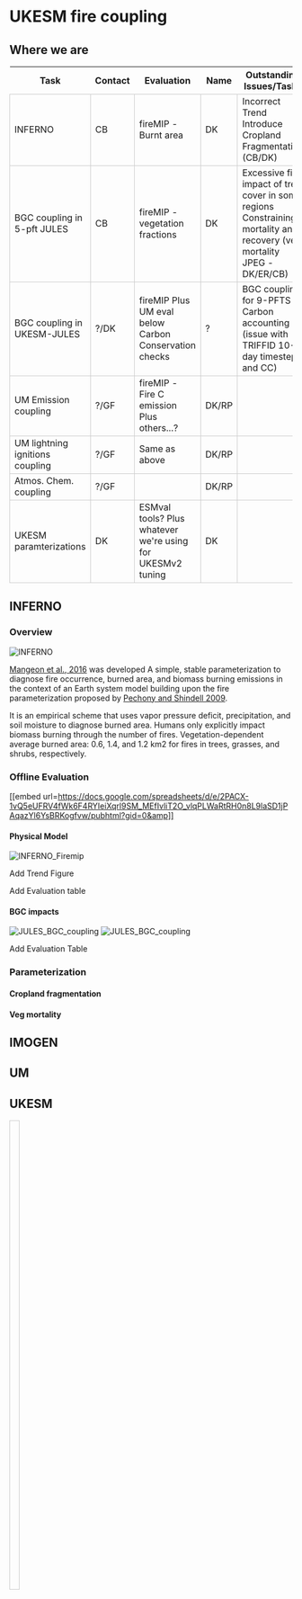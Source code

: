 # UKESM fire coupling

## Where we are

| Task                            | Contact | Evaluation                                                 | Name  | Outstanding Issues/Tasks                                                                                                | Expected Date |
|---------------------------------|---------|------------------------------------------------------------|-------|-------------------------------------------------------------------------------------------------------------------------|---------------|
| INFERNO                         | CB      | fireMIP - Burnt area                                       | DK    | Incorrect Trend Introduce Cropland Fragmentation (CB/DK)                                                                |               |
| BGC coupling in 5-pft JULES     | CB      | fireMIP - vegetation fractions                             | DK    | Excessive fire impact of tree cover in some regions Constraining mortality and recovery (veg mortality JPEG - DK/ER/CB) |               |
| BGC coupling in UKESM-JULES     | ?/DK    | fireMIP Plus UM eval below Carbon Conservation checks      | ?     | BGC coupling for 9-PFTS Carbon accounting (issue with TRIFFID 10-day timestep and CC)                                   |               |
| UM Emission coupling            | ?/GF    | fireMIP - Fire C emission Plus others...?                  | DK/RP |                                                                                                                         |               |
| UM lightning ignitions coupling | ?/GF    | Same as above                                              | DK/RP |                                                                                                                         |               |
| Atmos. Chem. coupling           | ?/GF    |                                                            | DK/RP |                                                                                                                         |               |
| UKESM paramterizations          | DK      | ESMval tools? Plus whatever we're using for UKESMv2 tuning | DK    |                                                                                                                         |               |


## INFERNO

### Overview

![INFERNO](docs/InfernoSchematic.png "How INFERNO works")

[Mangeon et al., 2016](http://www.geosci-model-dev.net/9/2685/2016/gmd-9-2685-2016.pdf) was developed
A simple, stable parameterization
to diagnose fire occurrence, burned area, and biomass
burning emissions in the context of an Earth system model building upon the fire parameterization proposed by [Pechony
and Shindell 2009](http://onlinelibrary.wiley.com/doi/10.1029/2009JD011927/full).

It is an empirical scheme that uses vapor pressure deficit, precipitation, and soil moisture to diagnose burned area.
Humans only explicitly impact biomass burning through the number of fires. 
Vegetation-dependent average burned area:
0.6, 1.4, and 1.2 km2
for fires in trees, grasses, and shrubs,
respectively. 

### Offline Evaluation


[[embed url=https://docs.google.com/spreadsheets/d/e/2PACX-1vQ5eUFRV4fWk6F4RYIeiXqrl9SM_MEfIvliT2O_vlqPLWaRtRH0n8L9laSD1jPAqazYl6YsBRKogfvw/pubhtml?gid=0&amp]]


#### Physical Model

![INFERNO_Firemip](docs/FireMaps.png "INFERNO performance")

Add Trend Figure

Add Evaluation table

#### BGC impacts

![JULES_BGC_coupling](docs/lifeForm2__res-NaNmodel-S3.png "Veg Fracs without fire")
![JULES_BGC_coupling](docs/lifeForm2__res-NaNmodel-SF3.png "Veg Fracs with fire")

Add Evaluation Table

### Parameterization

#### Cropland fragmentation


#### Veg mortality

## IMOGEN


## UM


## UKESM

<table>
    <tr>
        <td><style type="text/css"><!--td {border: 1px solid #ccc;}br {mso-data-placement:same-cell;}--></style><table xmlns="http://www.w3.org/1999/xhtml" cellspacing="0" cellpadding="0" dir="ltr" border="1" style="table-layout: fixed; font-size: 10pt; font-family: arial, sans, sans-serif; width: 0px; border-width: initial; border-style: none; border-color: initial;"><colgroup><col width="100"><col width="100"><col width="100"><col width="100"><col width="100"><col width="100"><col width="100"><col width="100"><col width="100"><col width="100"></colgroup><tbody><tr style="height:21px;">        <td style="border-right-color: rgb(0, 0, 0); border-bottom: 3px double rgb(0, 0, 0); overflow: hidden; padding: 2px 3px; vertical-align: middle; font-weight: bold; word-wrap: break-word;" rowspan="2" data-sheets-value="{&quot;1&quot;:2,&quot;2&quot;:&quot;comparison&quot;}"><div style="max-height:65px">comparison</td>
        <td style="border-bottom: 3px double rgb(0, 0, 0); overflow: hidden; padding: 2px 3px; vertical-align: middle; font-weight: bold; word-wrap: break-word;" rowspan="2" data-sheets-value="{&quot;1&quot;:2,&quot;2&quot;:&quot;observations&quot;}"><div style="max-height:65px">observations</td>
        <td style="border-right-color: rgb(0, 0, 0); border-bottom: 3px double rgb(0, 0, 0); overflow: hidden; padding: 2px 3px; vertical-align: middle; font-weight: bold; word-wrap: break-word;" rowspan="2" data-sheets-value="{&quot;1&quot;:2,&quot;2&quot;:&quot;time period&quot;}"><div style="max-height:65px">time period</td>
        <td style="border-bottom: 3px double rgb(0, 0, 0); overflow: hidden; padding: 2px 3px; vertical-align: middle; font-weight: bold; word-wrap: break-word;" rowspan="2" data-sheets-value="{&quot;1&quot;:2,&quot;2&quot;:&quot;metirc&quot;}"><div style="max-height:65px">metirc</td>
        <td style="border-right: 3px double rgb(0, 0, 0); border-bottom: 3px double rgb(0, 0, 0); overflow: hidden; padding: 2px 3px; vertical-align: middle; font-weight: bold; word-wrap: break-word;" rowspan="2" data-sheets-value="{&quot;1&quot;:2,&quot;2&quot;:&quot;step&quot;}"><div style="max-height:65px">step</td>
        <td style="border-right-color: rgb(0, 0, 0); border-bottom-color: rgb(0, 0, 0); overflow: hidden; padding: 2px 3px; vertical-align: middle; font-weight: bold; word-wrap: break-word;" colspan="3" data-sheets-value="{&quot;1&quot;:2,&quot;2&quot;:&quot;null models&quot;}">null models</td>
        <td style="border-right-color: rgb(0, 0, 0); border-bottom-color: rgb(0, 0, 0); overflow: hidden; padding: 2px 3px; vertical-align: middle; font-weight: bold; word-wrap: break-word;" colspan="2" data-sheets-value="{&quot;1&quot;:2,&quot;2&quot;:&quot;jules-inferno&quot;}">jules-inferno</td>
    </tr><tr style="height:44px;">        <td style="border-bottom: 3px double rgb(0, 0, 0); overflow: hidden; padding: 2px 3px; vertical-align: middle; font-weight: bold; word-wrap: break-word;" data-sheets-value="{&quot;1&quot;:2,&quot;2&quot;:&quot;median&quot;}">median</td>
        <td style="border-bottom: 3px double rgb(0, 0, 0); overflow: hidden; padding: 2px 3px; vertical-align: middle; font-weight: bold; word-wrap: break-word;" data-sheets-value="{&quot;1&quot;:2,&quot;2&quot;:&quot;mean&quot;}">mean</td>
        <td style="border-right-color: rgb(0, 0, 0); border-bottom: 3px double rgb(0, 0, 0); overflow: hidden; padding: 2px 3px; vertical-align: middle; font-weight: bold; word-wrap: break-word;" data-sheets-value="{&quot;1&quot;:2,&quot;2&quot;:&quot;randomly resampled&quot;}">randomly resampled</td>
        <td style="border-bottom: 3px double rgb(0, 0, 0); overflow: hidden; padding: 2px 3px; vertical-align: middle; font-weight: bold; word-wrap: break-word;" data-sheets-value="{&quot;1&quot;:2,&quot;2&quot;:&quot;sf2 - fire&quot;}">sf2 - fire</td>
        <td style="border-right-color: rgb(0, 0, 0); border-bottom: 3px double rgb(0, 0, 0); overflow: hidden; padding: 2px 3px; vertical-align: middle; font-weight: bold; word-wrap: break-word;" data-sheets-value="{&quot;1&quot;:2,&quot;2&quot;:&quot;sf3 -land use and fire&quot;}">sf3 -land use and fire</td>
    </tr><tr style="height:21px;">        <td style="border-right-color: rgb(0, 0, 0); border-bottom-style: dashed; border-bottom-color: rgb(0, 0, 0); overflow: hidden; padding: 2px 3px; vertical-align: middle; word-wrap: break-word;" rowspan="12" data-sheets-value="{&quot;1&quot;:2,&quot;2&quot;:&quot;spatial burnt area&quot;}"><div style="max-height:252px">spatial burnt area</td>
        <td style="overflow: hidden; padding: 2px 3px; vertical-align: middle; word-wrap: break-word;" rowspan="3" data-sheets-value="{&quot;1&quot;:2,&quot;2&quot;:&quot;meris&quot;}"><div style="max-height:63px">meris</td>
        <td style="border-right-color: rgb(0, 0, 0); overflow: hidden; padding: 2px 3px; vertical-align: middle; word-wrap: break-word;" rowspan="3" data-sheets-value="{&quot;1&quot;:2,&quot;2&quot;:&quot;2006-2009&quot;}"><div style="max-height:63px">2006-2009</td>
        <td style="border-bottom-style: dashed; border-bottom-color: rgb(0, 0, 0); overflow: hidden; padding: 2px 3px; vertical-align: middle; word-wrap: break-word;" rowspan="12" data-sheets-value="{&quot;1&quot;:2,&quot;2&quot;:&quot;nme&quot;}"><div style="max-height:252px">nme</td>
        <td style="border-right:3px double #000000;overflow:hidden;padding:2px 3px 2px 3px;vertical-align:bottom;text-align:right;" data-sheets-value="{&quot;1&quot;:3,&quot;3&quot;:1}">1</td>
        <td style="overflow: hidden; padding: 2px 3px; vertical-align: middle; word-wrap: break-word; text-align: right;" rowspan="3" data-sheets-value="{&quot;1&quot;:3,&quot;3&quot;:0.71}"><div style="max-height:63px">0.71</td>
        <td style="overflow: hidden; padding: 2px 3px; vertical-align: middle; word-wrap: break-word; text-align: right;" rowspan="3" data-sheets-value="{&quot;1&quot;:3,&quot;3&quot;:1}"><div style="max-height:63px">1</td>
        <td style="border-right-color: rgb(0, 0, 0); overflow: hidden; padding: 2px 3px; vertical-align: middle; word-wrap: break-word;" rowspan="3" data-sheets-value="{&quot;1&quot;:2,&quot;2&quot;:&quot;1.13 +/- 0.072&quot;}"><div style="max-height:63px">1.13 +/- 0.072</td>
        <td style="overflow: hidden; padding: 2px 3px; vertical-align: middle; background-color: rgb(182, 215, 168); word-wrap: break-word; text-align: right;" data-sheets-value="{&quot;1&quot;:3,&quot;3&quot;:0.95}">0.95</td>
        <td style="border-right-color: rgb(0, 0, 0); overflow: hidden; padding: 2px 3px; vertical-align: middle; background-color: rgb(182, 215, 168); word-wrap: break-word; text-align: right;" data-sheets-value="{&quot;1&quot;:3,&quot;3&quot;:0.95}">0.95</td>
    </tr><tr style="height:21px;">        <td style="border-right: 3px double rgb(0, 0, 0); overflow: hidden; padding: 2px 3px; vertical-align: middle; word-wrap: break-word; text-align: right;" data-sheets-value="{&quot;1&quot;:3,&quot;3&quot;:2}">2</td>
        <td style="overflow: hidden; padding: 2px 3px; vertical-align: middle; background-color: rgb(182, 215, 168); word-wrap: break-word; text-align: right;" data-sheets-value="{&quot;1&quot;:3,&quot;3&quot;:0.92}">0.92</td>
        <td style="border-right-color: rgb(0, 0, 0); overflow: hidden; padding: 2px 3px; vertical-align: middle; background-color: rgb(182, 215, 168); word-wrap: break-word; text-align: right;" data-sheets-value="{&quot;1&quot;:3,&quot;3&quot;:0.92}">0.92</td>
    </tr><tr style="height:21px;">        <td style="border-right: 3px double rgb(0, 0, 0); overflow: hidden; padding: 2px 3px; vertical-align: middle; word-wrap: break-word; text-align: right;" data-sheets-value="{&quot;1&quot;:3,&quot;3&quot;:3}">3</td>
        <td style="overflow: hidden; padding: 2px 3px; vertical-align: middle; background-color: rgb(182, 215, 168); word-wrap: break-word; text-align: right;" data-sheets-value="{&quot;1&quot;:3,&quot;3&quot;:0.93}">0.93</td>
        <td style="border-right-color: rgb(0, 0, 0); overflow: hidden; padding: 2px 3px; vertical-align: middle; background-color: rgb(182, 215, 168); word-wrap: break-word; text-align: right;" data-sheets-value="{&quot;1&quot;:3,&quot;3&quot;:0.93}">0.93</td>
    </tr><tr style="height:21px;">        <td style="overflow: hidden; padding: 2px 3px; vertical-align: middle; word-wrap: break-word;" rowspan="3" data-sheets-value="{&quot;1&quot;:2,&quot;2&quot;:&quot;mcd45&quot;}"><div style="max-height:63px">mcd45</td>
        <td style="border-right-color: rgb(0, 0, 0); overflow: hidden; padding: 2px 3px; vertical-align: middle; word-wrap: break-word;" rowspan="3" data-sheets-value="{&quot;1&quot;:2,&quot;2&quot;:&quot;2001-2008&quot;}"><div style="max-height:63px">2001-2008</td>
        <td style="border-right: 3px double rgb(0, 0, 0); overflow: hidden; padding: 2px 3px; vertical-align: middle; word-wrap: break-word; text-align: right;" data-sheets-value="{&quot;1&quot;:3,&quot;3&quot;:1}">1</td>
        <td style="overflow: hidden; padding: 2px 3px; vertical-align: middle; word-wrap: break-word; text-align: right;" rowspan="3" data-sheets-value="{&quot;1&quot;:3,&quot;3&quot;:0.72}"><div style="max-height:63px">0.72</td>
        <td style="overflow: hidden; padding: 2px 3px; vertical-align: middle; word-wrap: break-word; text-align: right;" rowspan="3" data-sheets-value="{&quot;1&quot;:3,&quot;3&quot;:1}"><div style="max-height:63px">1</td>
        <td style="border-right-color: rgb(0, 0, 0); overflow: hidden; padding: 2px 3px; vertical-align: middle; word-wrap: break-word;" rowspan="3" data-sheets-value="{&quot;1&quot;:2,&quot;2&quot;:&quot;1.15 +/-0.0028&quot;}"><div style="max-height:63px">1.15 +/-0.0028</td>
        <td style="overflow: hidden; padding: 2px 3px; vertical-align: middle; background-color: rgb(182, 215, 168); word-wrap: break-word; text-align: right;" data-sheets-value="{&quot;1&quot;:3,&quot;3&quot;:0.91}">0.91</td>
        <td style="border-right-color: rgb(0, 0, 0); overflow: hidden; padding: 2px 3px; vertical-align: middle; background-color: rgb(182, 215, 168); word-wrap: break-word; text-align: right;" data-sheets-value="{&quot;1&quot;:3,&quot;3&quot;:0.91}">0.91</td>
    </tr><tr style="height:21px;">        <td style="border-right: 3px double rgb(0, 0, 0); overflow: hidden; padding: 2px 3px; vertical-align: middle; word-wrap: break-word; text-align: right;" data-sheets-value="{&quot;1&quot;:3,&quot;3&quot;:2}">2</td>
        <td style="overflow: hidden; padding: 2px 3px; vertical-align: middle; background-color: rgb(182, 215, 168); word-wrap: break-word; text-align: right;" data-sheets-value="{&quot;1&quot;:3,&quot;3&quot;:0.87}">0.87</td>
        <td style="border-right-color: rgb(0, 0, 0); overflow: hidden; padding: 2px 3px; vertical-align: middle; background-color: rgb(182, 215, 168); word-wrap: break-word; text-align: right;" data-sheets-value="{&quot;1&quot;:3,&quot;3&quot;:0.87}">0.87</td>
    </tr><tr style="height:21px;">        <td style="border-right: 3px double rgb(0, 0, 0); overflow: hidden; padding: 2px 3px; vertical-align: middle; word-wrap: break-word; text-align: right;" data-sheets-value="{&quot;1&quot;:3,&quot;3&quot;:3}">3</td>
        <td style="overflow: hidden; padding: 2px 3px; vertical-align: middle; background-color: rgb(182, 215, 168); word-wrap: break-word; text-align: right;" data-sheets-value="{&quot;1&quot;:3,&quot;3&quot;:0.88}">0.88</td>
        <td style="border-right-color: rgb(0, 0, 0); overflow: hidden; padding: 2px 3px; vertical-align: middle; background-color: rgb(182, 215, 168); word-wrap: break-word; text-align: right;" data-sheets-value="{&quot;1&quot;:3,&quot;3&quot;:0.88}">0.88</td>
    </tr><tr style="height:21px;">        <td style="overflow: hidden; padding: 2px 3px; vertical-align: middle; word-wrap: break-word;" rowspan="3" data-sheets-value="{&quot;1&quot;:2,&quot;2&quot;:&quot;gfed4&quot;}"><div style="max-height:63px">gfed4</td>
        <td style="border-right-color: rgb(0, 0, 0); overflow: hidden; padding: 2px 3px; vertical-align: middle; word-wrap: break-word;" rowspan="3" data-sheets-value="{&quot;1&quot;:2,&quot;2&quot;:&quot;1997-2014&quot;}"><div style="max-height:63px">1997-2014</td>
        <td style="border-right: 3px double rgb(0, 0, 0); overflow: hidden; padding: 2px 3px; vertical-align: middle; word-wrap: break-word; text-align: right;" data-sheets-value="{&quot;1&quot;:3,&quot;3&quot;:1}">1</td>
        <td style="overflow: hidden; padding: 2px 3px; vertical-align: middle; word-wrap: break-word; text-align: right;" rowspan="3" data-sheets-value="{&quot;1&quot;:3,&quot;3&quot;:0.72}"><div style="max-height:63px">0.72</td>
        <td style="overflow: hidden; padding: 2px 3px; vertical-align: middle; word-wrap: break-word; text-align: right;" rowspan="3" data-sheets-value="{&quot;1&quot;:3,&quot;3&quot;:1}"><div style="max-height:63px">1</td>
        <td style="border-right-color: rgb(0, 0, 0); overflow: hidden; padding: 2px 3px; vertical-align: middle; word-wrap: break-word;" rowspan="3" data-sheets-value="{&quot;1&quot;:2,&quot;2&quot;:&quot;1.14 +/- 0.0066&quot;}"><div style="max-height:63px">1.14 +/- 0.0066</td>
        <td style="overflow: hidden; padding: 2px 3px; vertical-align: middle; background-color: rgb(182, 215, 168); word-wrap: break-word; text-align: right;" data-sheets-value="{&quot;1&quot;:3,&quot;3&quot;:0.84}">0.84</td>
        <td style="border-right-color: rgb(0, 0, 0); overflow: hidden; padding: 2px 3px; vertical-align: middle; background-color: rgb(182, 215, 168); word-wrap: break-word; text-align: right;" data-sheets-value="{&quot;1&quot;:3,&quot;3&quot;:0.84}">0.84</td>
    </tr><tr style="height:21px;">        <td style="border-right: 3px double rgb(0, 0, 0); overflow: hidden; padding: 2px 3px; vertical-align: middle; word-wrap: break-word; text-align: right;" data-sheets-value="{&quot;1&quot;:3,&quot;3&quot;:2}">2</td>
        <td style="overflow: hidden; padding: 2px 3px; vertical-align: middle; background-color: rgb(182, 215, 168); word-wrap: break-word; text-align: right;" data-sheets-value="{&quot;1&quot;:3,&quot;3&quot;:0.8}">0.8</td>
        <td style="border-right-color: rgb(0, 0, 0); overflow: hidden; padding: 2px 3px; vertical-align: middle; background-color: rgb(182, 215, 168); word-wrap: break-word; text-align: right;" data-sheets-value="{&quot;1&quot;:3,&quot;3&quot;:0.8}">0.8</td>
    </tr><tr style="height:21px;">        <td style="border-right: 3px double rgb(0, 0, 0); overflow: hidden; padding: 2px 3px; vertical-align: middle; word-wrap: break-word; text-align: right;" data-sheets-value="{&quot;1&quot;:3,&quot;3&quot;:3}">3</td>
        <td style="overflow: hidden; padding: 2px 3px; vertical-align: middle; background-color: rgb(182, 215, 168); word-wrap: break-word; text-align: right;" data-sheets-value="{&quot;1&quot;:3,&quot;3&quot;:0.84}">0.84</td>
        <td style="border-right-color: rgb(0, 0, 0); overflow: hidden; padding: 2px 3px; vertical-align: middle; background-color: rgb(182, 215, 168); word-wrap: break-word; text-align: right;" data-sheets-value="{&quot;1&quot;:3,&quot;3&quot;:0.84}">0.84</td>
    </tr><tr style="height:21px;">        <td style="border-bottom-style: dashed; border-bottom-color: rgb(0, 0, 0); overflow: hidden; padding: 2px 3px; vertical-align: middle; word-wrap: break-word;" rowspan="3" data-sheets-value="{&quot;1&quot;:2,&quot;2&quot;:&quot;gfed4s&quot;}"><div style="max-height:63px">gfed4s</td>
        <td style="border-right-color: rgb(0, 0, 0); border-bottom-style: dashed; border-bottom-color: rgb(0, 0, 0); overflow: hidden; padding: 2px 3px; vertical-align: middle; word-wrap: break-word;" rowspan="3" data-sheets-value="{&quot;1&quot;:2,&quot;2&quot;:&quot;1997-2014&quot;}"><div style="max-height:63px">1997-2014</td>
        <td style="border-right: 3px double rgb(0, 0, 0); overflow: hidden; padding: 2px 3px; vertical-align: middle; word-wrap: break-word; text-align: right;" data-sheets-value="{&quot;1&quot;:3,&quot;3&quot;:1}">1</td>
        <td style="border-bottom-style: dashed; border-bottom-color: rgb(0, 0, 0); overflow: hidden; padding: 2px 3px; vertical-align: middle; word-wrap: break-word; text-align: right;" rowspan="3" data-sheets-value="{&quot;1&quot;:3,&quot;3&quot;:0.75}"><div style="max-height:63px">0.75</td>
        <td style="border-bottom-style: dashed; border-bottom-color: rgb(0, 0, 0); overflow: hidden; padding: 2px 3px; vertical-align: middle; word-wrap: break-word; text-align: right;" rowspan="3" data-sheets-value="{&quot;1&quot;:3,&quot;3&quot;:1}"><div style="max-height:63px">1</td>
        <td style="border-right-color: rgb(0, 0, 0); border-bottom-style: dashed; border-bottom-color: rgb(0, 0, 0); overflow: hidden; padding: 2px 3px; vertical-align: middle; word-wrap: break-word;" rowspan="3" data-sheets-value="{&quot;1&quot;:2,&quot;2&quot;:&quot;1.19 +/- 0.023&quot;}"><div style="max-height:63px">1.19 +/- 0.023</td>
        <td style="overflow: hidden; padding: 2px 3px; vertical-align: middle; background-color: rgb(182, 215, 168); word-wrap: break-word; text-align: right;" data-sheets-value="{&quot;1&quot;:3,&quot;3&quot;:0.8}">0.8</td>
        <td style="border-right-color: rgb(0, 0, 0); overflow: hidden; padding: 2px 3px; vertical-align: middle; background-color: rgb(182, 215, 168); word-wrap: break-word; text-align: right;" data-sheets-value="{&quot;1&quot;:3,&quot;3&quot;:0.8}">0.8</td>
    </tr><tr style="height:21px;">        <td style="border-right: 3px double rgb(0, 0, 0); overflow: hidden; padding: 2px 3px; vertical-align: middle; word-wrap: break-word; text-align: right;" data-sheets-value="{&quot;1&quot;:3,&quot;3&quot;:2}">2</td>
        <td style="overflow: hidden; padding: 2px 3px; vertical-align: middle; background-color: rgb(182, 215, 168); word-wrap: break-word; text-align: right;" data-sheets-value="{&quot;1&quot;:3,&quot;3&quot;:0.79}">0.79</td>
        <td style="border-right-color: rgb(0, 0, 0); overflow: hidden; padding: 2px 3px; vertical-align: middle; background-color: rgb(182, 215, 168); word-wrap: break-word; text-align: right;" data-sheets-value="{&quot;1&quot;:3,&quot;3&quot;:0.79}">0.79</td>
    </tr><tr style="height:21px;">        <td style="border-right: 3px double rgb(0, 0, 0); border-bottom-style: dashed; border-bottom-color: rgb(0, 0, 0); overflow: hidden; padding: 2px 3px; vertical-align: middle; word-wrap: break-word; text-align: right;" data-sheets-value="{&quot;1&quot;:3,&quot;3&quot;:3}">3</td>
        <td style="border-bottom-style: dashed; border-bottom-color: rgb(0, 0, 0); overflow: hidden; padding: 2px 3px; vertical-align: middle; background-color: rgb(182, 215, 168); word-wrap: break-word; text-align: right;" data-sheets-value="{&quot;1&quot;:3,&quot;3&quot;:0.87}">0.87</td>
        <td style="border-right-color: rgb(0, 0, 0); border-bottom-style: dashed; border-bottom-color: rgb(0, 0, 0); overflow: hidden; padding: 2px 3px; vertical-align: middle; background-color: rgb(182, 215, 168); word-wrap: break-word; text-align: right;" data-sheets-value="{&quot;1&quot;:3,&quot;3&quot;:0.86}">0.86</td>
    </tr><tr style="height:21px;">        <td style="border-right-color: rgb(0, 0, 0); border-bottom-style: dashed; border-bottom-color: rgb(0, 0, 0); overflow: hidden; padding: 2px 3px; vertical-align: middle; word-wrap: break-word;" rowspan="6" data-sheets-value="{&quot;1&quot;:2,&quot;2&quot;:&quot;spatial trend in burnt area&quot;}"><div style="max-height:126px">spatial trend in burnt area</td>
        <td style="overflow: hidden; padding: 2px 3px; vertical-align: middle; word-wrap: break-word;" rowspan="3" data-sheets-value="{&quot;1&quot;:2,&quot;2&quot;:&quot;gfed4&quot;}"><div style="max-height:63px">gfed4</td>
        <td style="border-right-color: rgb(0, 0, 0); overflow: hidden; padding: 2px 3px; vertical-align: middle; word-wrap: break-word;" rowspan="3" data-sheets-value="{&quot;1&quot;:2,&quot;2&quot;:&quot;1997-2014&quot;}"><div style="max-height:63px">1997-2014</td>
        <td style="border-bottom-style: dashed; border-bottom-color: rgb(0, 0, 0); overflow: hidden; padding: 2px 3px; vertical-align: middle; word-wrap: break-word;" rowspan="6" data-sheets-value="{&quot;1&quot;:2,&quot;2&quot;:&quot;nme&quot;}"><div style="max-height:126px">nme</td>
        <td style="border-right: 3px double rgb(0, 0, 0); overflow: hidden; padding: 2px 3px; vertical-align: middle; word-wrap: break-word; text-align: right;" data-sheets-value="{&quot;1&quot;:3,&quot;3&quot;:1}">1</td>
        <td style="overflow: hidden; padding: 2px 3px; vertical-align: middle; word-wrap: break-word; text-align: right;" rowspan="3" data-sheets-value="{&quot;1&quot;:3,&quot;3&quot;:0.94}"><div style="max-height:63px">0.94</td>
        <td style="overflow: hidden; padding: 2px 3px; vertical-align: middle; word-wrap: break-word; text-align: right;" rowspan="3" data-sheets-value="{&quot;1&quot;:3,&quot;3&quot;:1}"><div style="max-height:63px">1</td>
        <td style="border-right-color: rgb(0, 0, 0); overflow: hidden; padding: 2px 3px; vertical-align: middle; word-wrap: break-word;" rowspan="3" data-sheets-value="{&quot;1&quot;:2,&quot;2&quot;:&quot;1.38 +/- 0.012&quot;}"><div style="max-height:63px">1.38 +/- 0.012</td>
        <td style="overflow: hidden; padding: 2px 3px; vertical-align: middle; background-color: rgb(234, 153, 153); word-wrap: break-word; text-align: right;" data-sheets-value="{&quot;1&quot;:3,&quot;3&quot;:2.03}">2.03</td>
        <td style="border-right-color: rgb(0, 0, 0); overflow: hidden; padding: 2px 3px; vertical-align: middle; background-color: rgb(234, 153, 153); word-wrap: break-word; text-align: right;" data-sheets-value="{&quot;1&quot;:3,&quot;3&quot;:2.04}">2.04</td>
    </tr><tr style="height:21px;">        <td style="border-right: 3px double rgb(0, 0, 0); overflow: hidden; padding: 2px 3px; vertical-align: middle; word-wrap: break-word; text-align: right;" data-sheets-value="{&quot;1&quot;:3,&quot;3&quot;:2}">2</td>
        <td style="overflow: hidden; padding: 2px 3px; vertical-align: middle; background-color: rgb(234, 153, 153); word-wrap: break-word; text-align: right;" data-sheets-value="{&quot;1&quot;:3,&quot;3&quot;:2.04}">2.04</td>
        <td style="border-right-color: rgb(0, 0, 0); overflow: hidden; padding: 2px 3px; vertical-align: middle; background-color: rgb(234, 153, 153); word-wrap: break-word; text-align: right;" data-sheets-value="{&quot;1&quot;:3,&quot;3&quot;:2.04}">2.04</td>
    </tr><tr style="height:21px;">        <td style="border-right: 3px double rgb(0, 0, 0); overflow: hidden; padding: 2px 3px; vertical-align: middle; word-wrap: break-word; text-align: right;" data-sheets-value="{&quot;1&quot;:3,&quot;3&quot;:3}">3</td>
        <td style="overflow: hidden; padding: 2px 3px; vertical-align: middle; background-color: rgb(234, 153, 153); word-wrap: break-word; text-align: right;" data-sheets-value="{&quot;1&quot;:3,&quot;3&quot;:1.43}">1.43</td>
        <td style="border-right-color: rgb(0, 0, 0); overflow: hidden; padding: 2px 3px; vertical-align: middle; background-color: rgb(234, 153, 153); word-wrap: break-word; text-align: right;" data-sheets-value="{&quot;1&quot;:3,&quot;3&quot;:1.43}">1.43</td>
    </tr><tr style="height:21px;">        <td style="border-bottom-style: dashed; border-bottom-color: rgb(0, 0, 0); overflow: hidden; padding: 2px 3px; vertical-align: middle; word-wrap: break-word;" rowspan="3" data-sheets-value="{&quot;1&quot;:2,&quot;2&quot;:&quot;gfed4s&quot;}"><div style="max-height:63px">gfed4s</td>
        <td style="border-right-color: rgb(0, 0, 0); border-bottom-style: dashed; border-bottom-color: rgb(0, 0, 0); overflow: hidden; padding: 2px 3px; vertical-align: middle; word-wrap: break-word;" rowspan="3" data-sheets-value="{&quot;1&quot;:2,&quot;2&quot;:&quot;1997-2014&quot;}"><div style="max-height:63px">1997-2014</td>
        <td style="border-right: 3px double rgb(0, 0, 0); overflow: hidden; padding: 2px 3px; vertical-align: middle; word-wrap: break-word; text-align: right;" data-sheets-value="{&quot;1&quot;:3,&quot;3&quot;:1}">1</td>
        <td style="border-bottom-style: dashed; border-bottom-color: rgb(0, 0, 0); overflow: hidden; padding: 2px 3px; vertical-align: middle; word-wrap: break-word; text-align: right;" rowspan="3" data-sheets-value="{&quot;1&quot;:3,&quot;3&quot;:0.98}"><div style="max-height:63px">0.98</td>
        <td style="border-bottom-style: dashed; border-bottom-color: rgb(0, 0, 0); overflow: hidden; padding: 2px 3px; vertical-align: middle; word-wrap: break-word; text-align: right;" rowspan="3" data-sheets-value="{&quot;1&quot;:3,&quot;3&quot;:1}"><div style="max-height:63px">1</td>
        <td style="border-right-color: rgb(0, 0, 0); border-bottom-style: dashed; border-bottom-color: rgb(0, 0, 0); overflow: hidden; padding: 2px 3px; vertical-align: middle; word-wrap: break-word;" rowspan="3" data-sheets-value="{&quot;1&quot;:2,&quot;2&quot;:&quot;1.37 +/- 0.014&quot;}"><div style="max-height:63px">1.37 +/- 0.014</td>
        <td style="overflow: hidden; padding: 2px 3px; vertical-align: middle; background-color: rgb(234, 153, 153); word-wrap: break-word; text-align: right;" data-sheets-value="{&quot;1&quot;:3,&quot;3&quot;:1.54}">1.54</td>
        <td style="border-right-color: rgb(0, 0, 0); overflow: hidden; padding: 2px 3px; vertical-align: middle; background-color: rgb(234, 153, 153); word-wrap: break-word; text-align: right;" data-sheets-value="{&quot;1&quot;:3,&quot;3&quot;:1.55}">1.55</td>
    </tr><tr style="height:21px;">        <td style="border-right: 3px double rgb(0, 0, 0); overflow: hidden; padding: 2px 3px; vertical-align: middle; word-wrap: break-word; text-align: right;" data-sheets-value="{&quot;1&quot;:3,&quot;3&quot;:2}">2</td>
        <td style="overflow: hidden; padding: 2px 3px; vertical-align: middle; background-color: rgb(234, 153, 153); word-wrap: break-word; text-align: right;" data-sheets-value="{&quot;1&quot;:3,&quot;3&quot;:1.54}">1.54</td>
        <td style="border-right-color: rgb(0, 0, 0); overflow: hidden; padding: 2px 3px; vertical-align: middle; background-color: rgb(234, 153, 153); word-wrap: break-word; text-align: right;" data-sheets-value="{&quot;1&quot;:3,&quot;3&quot;:1.55}">1.55</td>
    </tr><tr style="height:21px;">        <td style="border-right: 3px double rgb(0, 0, 0); border-bottom-style: dashed; border-bottom-color: rgb(0, 0, 0); overflow: hidden; padding: 2px 3px; vertical-align: middle; word-wrap: break-word; text-align: right;" data-sheets-value="{&quot;1&quot;:3,&quot;3&quot;:3}">3</td>
        <td style="border-bottom-style: dashed; border-bottom-color: rgb(0, 0, 0); overflow: hidden; padding: 2px 3px; vertical-align: middle; background-color: rgb(255, 229, 153); word-wrap: break-word; text-align: right;" data-sheets-value="{&quot;1&quot;:3,&quot;3&quot;:1.29}">1.29</td>
        <td style="border-right-color: rgb(0, 0, 0); border-bottom-style: dashed; border-bottom-color: rgb(0, 0, 0); overflow: hidden; padding: 2px 3px; vertical-align: middle; background-color: rgb(255, 229, 153); word-wrap: break-word; text-align: right;" data-sheets-value="{&quot;1&quot;:3,&quot;3&quot;:1.29}">1.29</td>
    </tr><tr style="height:21px;">        <td style="border-right-color: rgb(0, 0, 0); overflow: hidden; padding: 2px 3px; vertical-align: middle; word-wrap: break-word;" rowspan="2" data-sheets-value="{&quot;1&quot;:2,&quot;2&quot;:&quot;seasonal conservation&quot;}"><div style="max-height:42px">seasonal conservation</td>
        <td style="overflow: hidden; padding: 2px 3px; vertical-align: middle; word-wrap: break-word;" data-sheets-value="{&quot;1&quot;:2,&quot;2&quot;:&quot;gfed4&quot;}">gfed4</td>
        <td style="border-right-color: rgb(0, 0, 0); overflow: hidden; padding: 2px 3px; vertical-align: middle; word-wrap: break-word;" data-sheets-value="{&quot;1&quot;:2,&quot;2&quot;:&quot;1997-2014&quot;}">1997-2014</td>
        <td style="overflow: hidden; padding: 2px 3px; vertical-align: middle; word-wrap: break-word;" rowspan="2" data-sheets-value="{&quot;1&quot;:2,&quot;2&quot;:&quot;nme&quot;}"><div style="max-height:42px">nme</td>
        <td style="border-right:3px double #000000;overflow:hidden;padding:2px 3px 2px 3px;vertical-align:middle;"></td>
        <td style="overflow: hidden; padding: 2px 3px; vertical-align: middle; word-wrap: break-word; text-align: right;" data-sheets-value="{&quot;1&quot;:3,&quot;3&quot;:1}">1</td>
        <td style="overflow: hidden; padding: 2px 3px; vertical-align: middle; word-wrap: break-word; text-align: right;" data-sheets-value="{&quot;1&quot;:3,&quot;3&quot;:1}">1</td>
        <td style="border-right-color: rgb(0, 0, 0); overflow: hidden; padding: 2px 3px; vertical-align: middle; word-wrap: break-word;" data-sheets-value="{&quot;1&quot;:2,&quot;2&quot;:&quot;1.37 +/- 0.023&quot;}">1.37 +/- 0.023</td>
        <td style="overflow: hidden; padding: 2px 3px; vertical-align: middle; background-color: rgb(234, 153, 153); word-wrap: break-word; text-align: right;" data-sheets-value="{&quot;1&quot;:3,&quot;3&quot;:2.33}">2.33</td>
        <td style="border-right-color: rgb(0, 0, 0); overflow: hidden; padding: 2px 3px; vertical-align: middle; background-color: rgb(234, 153, 153); word-wrap: break-word; text-align: right;" data-sheets-value="{&quot;1&quot;:3,&quot;3&quot;:2.32}">2.32</td>
    </tr><tr style="height:21px;">        <td style="overflow: hidden; padding: 2px 3px; vertical-align: middle; word-wrap: break-word;" data-sheets-value="{&quot;1&quot;:2,&quot;2&quot;:&quot;gfed4s&quot;}">gfed4s</td>
        <td style="border-right-color: rgb(0, 0, 0); overflow: hidden; padding: 2px 3px; vertical-align: middle; word-wrap: break-word;" data-sheets-value="{&quot;1&quot;:2,&quot;2&quot;:&quot;1997-2014&quot;}">1997-2014</td>
        <td style="border-right:3px double #000000;overflow:hidden;padding:2px 3px 2px 3px;vertical-align:middle;"></td>
        <td style="overflow: hidden; padding: 2px 3px; vertical-align: middle; word-wrap: break-word; text-align: right;" data-sheets-value="{&quot;1&quot;:3,&quot;3&quot;:0.99}">0.99</td>
        <td style="overflow: hidden; padding: 2px 3px; vertical-align: middle; word-wrap: break-word; text-align: right;" data-sheets-value="{&quot;1&quot;:3,&quot;3&quot;:1}">1</td>
        <td style="border-right-color: rgb(0, 0, 0); overflow: hidden; padding: 2px 3px; vertical-align: middle; word-wrap: break-word;" data-sheets-value="{&quot;1&quot;:2,&quot;2&quot;:&quot;1.38 +/- 0.013&quot;}">1.38 +/- 0.013</td>
        <td style="overflow: hidden; padding: 2px 3px; vertical-align: middle; background-color: rgb(234, 153, 153); word-wrap: break-word; text-align: right;" data-sheets-value="{&quot;1&quot;:3,&quot;3&quot;:1.64}">1.64</td>
        <td style="border-right-color: rgb(0, 0, 0); overflow: hidden; padding: 2px 3px; vertical-align: middle; background-color: rgb(234, 153, 153); word-wrap: break-word; text-align: right;" data-sheets-value="{&quot;1&quot;:3,&quot;3&quot;:1.64}">1.64</td>
    </tr><tr style="height:21px;">        <td style="border-right-color: rgb(0, 0, 0); border-bottom-style: dashed; border-bottom-color: rgb(0, 0, 0); overflow: hidden; padding: 2px 3px; vertical-align: middle; word-wrap: break-word;" rowspan="2" data-sheets-value="{&quot;1&quot;:2,&quot;2&quot;:&quot;seasonal phase&quot;}"><div style="max-height:42px">seasonal phase</td>
        <td style="overflow: hidden; padding: 2px 3px; vertical-align: middle; word-wrap: break-word;" data-sheets-value="{&quot;1&quot;:2,&quot;2&quot;:&quot;gfed4&quot;}">gfed4</td>
        <td style="border-right-color: rgb(0, 0, 0); overflow: hidden; padding: 2px 3px; vertical-align: middle; word-wrap: break-word;" data-sheets-value="{&quot;1&quot;:2,&quot;2&quot;:&quot;1997-2014&quot;}">1997-2014</td>
        <td style="border-bottom-style: dashed; border-bottom-color: rgb(0, 0, 0); overflow: hidden; padding: 2px 3px; vertical-align: middle; word-wrap: break-word;" rowspan="2" data-sheets-value="{&quot;1&quot;:2,&quot;2&quot;:&quot;mpd&quot;}"><div style="max-height:42px">mpd</td>
        <td style="border-right:3px double #000000;overflow:hidden;padding:2px 3px 2px 3px;vertical-align:middle;"></td>
        <td style="overflow: hidden; padding: 2px 3px; vertical-align: middle; word-wrap: break-word; text-align: right;" data-sheets-value="{&quot;1&quot;:3,&quot;3&quot;:0.53}">0.53</td>
        <td style="overflow: hidden; padding: 2px 3px; vertical-align: middle; word-wrap: break-word; text-align: right;" data-sheets-value="{&quot;1&quot;:3,&quot;3&quot;:0.48}">0.48</td>
        <td style="border-right-color: rgb(0, 0, 0); overflow: hidden; padding: 2px 3px; vertical-align: middle; word-wrap: break-word;" data-sheets-value="{&quot;1&quot;:2,&quot;2&quot;:&quot;0.49 +/- 0.00042&quot;}">0.49 +/- 0.00042</td>
        <td style="overflow: hidden; padding: 2px 3px; vertical-align: middle; background-color: rgb(164, 194, 244); word-wrap: break-word; text-align: right;" data-sheets-value="{&quot;1&quot;:3,&quot;3&quot;:0.37}">0.37</td>
        <td style="border-right-color: rgb(0, 0, 0); overflow: hidden; padding: 2px 3px; vertical-align: middle; background-color: rgb(164, 194, 244); word-wrap: break-word; text-align: right;" data-sheets-value="{&quot;1&quot;:3,&quot;3&quot;:0.37}">0.37</td>
    </tr><tr style="height:21px;">        <td style="border-bottom-style: dashed; border-bottom-color: rgb(0, 0, 0); overflow: hidden; padding: 2px 3px; vertical-align: middle; word-wrap: break-word;" data-sheets-value="{&quot;1&quot;:2,&quot;2&quot;:&quot;gfed4s&quot;}">gfed4s</td>
        <td style="border-right-color: rgb(0, 0, 0); border-bottom-style: dashed; border-bottom-color: rgb(0, 0, 0); overflow: hidden; padding: 2px 3px; vertical-align: middle; word-wrap: break-word;" data-sheets-value="{&quot;1&quot;:2,&quot;2&quot;:&quot;1997-2014&quot;}">1997-2014</td>
        <td style="border-right: 3px double rgb(0, 0, 0); border-bottom-style: dashed; border-bottom-color: rgb(0, 0, 0); overflow: hidden; padding: 2px 3px; vertical-align: middle;"></td>
        <td style="border-bottom-style: dashed; border-bottom-color: rgb(0, 0, 0); overflow: hidden; padding: 2px 3px; vertical-align: middle; word-wrap: break-word; text-align: right;" data-sheets-value="{&quot;1&quot;:3,&quot;3&quot;:0.51}">0.51</td>
        <td style="border-bottom-style: dashed; border-bottom-color: rgb(0, 0, 0); overflow: hidden; padding: 2px 3px; vertical-align: middle; word-wrap: break-word; text-align: right;" data-sheets-value="{&quot;1&quot;:3,&quot;3&quot;:0.49}">0.49</td>
        <td style="border-right-color: rgb(0, 0, 0); border-bottom-style: dashed; border-bottom-color: rgb(0, 0, 0); overflow: hidden; padding: 2px 3px; vertical-align: middle; word-wrap: break-word;" data-sheets-value="{&quot;1&quot;:2,&quot;2&quot;:&quot;0.49 +/- 0.00098&quot;}">0.49 +/- 0.00098</td>
        <td style="border-bottom-style: dashed; border-bottom-color: rgb(0, 0, 0); overflow: hidden; padding: 2px 3px; vertical-align: middle; background-color: rgb(159, 197, 232); word-wrap: break-word; text-align: right;" data-sheets-value="{&quot;1&quot;:3,&quot;3&quot;:0.35}">0.35</td>
        <td style="border-right-color: rgb(0, 0, 0); border-bottom-style: dashed; border-bottom-color: rgb(0, 0, 0); overflow: hidden; padding: 2px 3px; vertical-align: middle; background-color: rgb(159, 197, 232); word-wrap: break-word; text-align: right;" data-sheets-value="{&quot;1&quot;:3,&quot;3&quot;:0.35}">0.35</td>
    </tr><tr style="height:21px;">        <td style="border-right-color: rgb(0, 0, 0); overflow: hidden; padding: 2px 3px; vertical-align: middle; word-wrap: break-word;" rowspan="3" data-sheets-value="{&quot;1&quot;:2,&quot;2&quot;:&quot;spatial fire carbon emissions&quot;}"><div style="max-height:63px">spatial fire carbon emissions</td>
        <td style="border-bottom: 3px double rgb(0, 0, 0); overflow: hidden; padding: 2px 3px; vertical-align: middle; word-wrap: break-word;" rowspan="5" data-sheets-value="{&quot;1&quot;:2,&quot;2&quot;:&quot;gfas&quot;}"><div style="max-height:105px">gfas</td>
        <td style="border-right-color: rgb(0, 0, 0); border-bottom: 3px double rgb(0, 0, 0); overflow: hidden; padding: 2px 3px; vertical-align: middle; word-wrap: break-word;" rowspan="5" data-sheets-value="{&quot;1&quot;:2,&quot;2&quot;:&quot;2000-2009&quot;}"><div style="max-height:105px">2000-2009</td>
        <td style="border-bottom: 3px double rgb(0, 0, 0); overflow: hidden; padding: 2px 3px; vertical-align: middle; word-wrap: break-word;" rowspan="5" data-sheets-value="{&quot;1&quot;:2,&quot;2&quot;:&quot;nme&quot;}"><div style="max-height:105px">nme</td>
        <td style="border-right: 3px double rgb(0, 0, 0); overflow: hidden; padding: 2px 3px; vertical-align: middle; word-wrap: break-word; text-align: right;" data-sheets-value="{&quot;1&quot;:3,&quot;3&quot;:1}">1</td>
        <td style="overflow: hidden; padding: 2px 3px; vertical-align: middle; word-wrap: break-word; text-align: right;" rowspan="3" data-sheets-value="{&quot;1&quot;:3,&quot;3&quot;:0.78}"><div style="max-height:63px">0.78</td>
        <td style="overflow: hidden; padding: 2px 3px; vertical-align: middle; word-wrap: break-word; text-align: right;" rowspan="3" data-sheets-value="{&quot;1&quot;:3,&quot;3&quot;:1}"><div style="max-height:63px">1</td>
        <td style="border-right-color: rgb(0, 0, 0); overflow: hidden; padding: 2px 3px; vertical-align: middle; word-wrap: break-word;" rowspan="3" data-sheets-value="{&quot;1&quot;:2,&quot;2&quot;:&quot;1.21 +/- 0.0032&quot;}"><div style="max-height:63px">1.21 +/- 0.0032</td>
        <td style="overflow: hidden; padding: 2px 3px; vertical-align: middle; background-color: rgb(164, 194, 244); word-wrap: break-word; text-align: right;" data-sheets-value="{&quot;1&quot;:3,&quot;3&quot;:0.77}">0.77</td>
        <td style="border-right-color: rgb(0, 0, 0); overflow: hidden; padding: 2px 3px; vertical-align: middle; background-color: rgb(164, 194, 244); word-wrap: break-word; text-align: right;" data-sheets-value="{&quot;1&quot;:3,&quot;3&quot;:0.76}">0.76</td>
    </tr><tr style="height:21px;">        <td style="border-right: 3px double rgb(0, 0, 0); overflow: hidden; padding: 2px 3px; vertical-align: middle; word-wrap: break-word; text-align: right;" data-sheets-value="{&quot;1&quot;:3,&quot;3&quot;:2}">2</td>
        <td style="overflow: hidden; padding: 2px 3px; vertical-align: middle; background-color: rgb(182, 215, 168); word-wrap: break-word; text-align: right;" data-sheets-value="{&quot;1&quot;:3,&quot;3&quot;:0.89}">0.89</td>
        <td style="border-right-color: rgb(0, 0, 0); overflow: hidden; padding: 2px 3px; vertical-align: middle; background-color: rgb(182, 215, 168); word-wrap: break-word; text-align: right;" data-sheets-value="{&quot;1&quot;:3,&quot;3&quot;:0.9}">0.9</td>
    </tr><tr style="height:21px;">        <td style="border-right: 3px double rgb(0, 0, 0); overflow: hidden; padding: 2px 3px; vertical-align: middle; word-wrap: break-word; text-align: right;" data-sheets-value="{&quot;1&quot;:3,&quot;3&quot;:3}">3</td>
        <td style="overflow: hidden; padding: 2px 3px; vertical-align: middle; background-color: rgb(255, 229, 153); word-wrap: break-word; text-align: right;" data-sheets-value="{&quot;1&quot;:3,&quot;3&quot;:1.02}">1.02</td>
        <td style="border-right-color: rgb(0, 0, 0); overflow: hidden; padding: 2px 3px; vertical-align: middle; background-color: rgb(255, 229, 153); word-wrap: break-word; text-align: right;" data-sheets-value="{&quot;1&quot;:3,&quot;3&quot;:1.02}">1.02</td>
    </tr><tr style="height:21px;">        <td style="border-right-color: rgb(0, 0, 0); overflow: hidden; padding: 2px 3px; vertical-align: middle; word-wrap: break-word;" data-sheets-value="{&quot;1&quot;:2,&quot;2&quot;:&quot;seasonal concentration fire carbon&quot;}">seasonal concentration fire carbon</td>
        <td style="border-right:3px double #000000;overflow:hidden;padding:2px 3px 2px 3px;vertical-align:middle;"></td>
        <td style="overflow: hidden; padding: 2px 3px; vertical-align: middle; word-wrap: break-word; text-align: right;" data-sheets-value="{&quot;1&quot;:3,&quot;3&quot;:1}">1</td>
        <td style="overflow: hidden; padding: 2px 3px; vertical-align: middle; word-wrap: break-word; text-align: right;" data-sheets-value="{&quot;1&quot;:3,&quot;3&quot;:1}">1</td>
        <td style="border-right-color: rgb(0, 0, 0); overflow: hidden; padding: 2px 3px; vertical-align: middle; word-wrap: break-word;" data-sheets-value="{&quot;1&quot;:2,&quot;2&quot;:&quot;1.36 +/- 0.00029&quot;}">1.36 +/- 0.00029</td>
        <td style="overflow: hidden; padding: 2px 3px; vertical-align: middle; background-color: rgb(234, 153, 153); word-wrap: break-word; text-align: right;" data-sheets-value="{&quot;1&quot;:3,&quot;3&quot;:1.64}">1.64</td>
        <td style="border-right-color: rgb(0, 0, 0); overflow: hidden; padding: 2px 3px; vertical-align: middle; background-color: rgb(234, 153, 153); word-wrap: break-word; text-align: right;" data-sheets-value="{&quot;1&quot;:3,&quot;3&quot;:1.64}">1.64</td>
    </tr><tr style="height:21px;">        <td style="border-right-color: rgb(0, 0, 0); border-bottom: 3px double rgb(0, 0, 0); overflow: hidden; padding: 2px 3px; vertical-align: middle; word-wrap: break-word;" data-sheets-value="{&quot;1&quot;:2,&quot;2&quot;:&quot;seasonal phase fire carbon&quot;}">seasonal phase fire carbon</td>
        <td style="border-right:3px double #000000;border-bottom:3px double #000000;overflow:hidden;padding:2px 3px 2px 3px;vertical-align:middle;"></td>
        <td style="border-bottom: 3px double rgb(0, 0, 0); overflow: hidden; padding: 2px 3px; vertical-align: middle; word-wrap: break-word; text-align: right;" data-sheets-value="{&quot;1&quot;:3,&quot;3&quot;:0.47}">0.47</td>
        <td style="border-bottom: 3px double rgb(0, 0, 0); overflow: hidden; padding: 2px 3px; vertical-align: middle; word-wrap: break-word; text-align: right;" data-sheets-value="{&quot;1&quot;:3,&quot;3&quot;:0.56}">0.56</td>
        <td style="border-right-color: rgb(0, 0, 0); border-bottom: 3px double rgb(0, 0, 0); overflow: hidden; padding: 2px 3px; vertical-align: middle; word-wrap: break-word;" data-sheets-value="{&quot;1&quot;:2,&quot;2&quot;:&quot;0.47 +/-0.00087&quot;}">0.47 +/-0.00087</td>
        <td style="border-bottom: 3px double rgb(0, 0, 0); overflow: hidden; padding: 2px 3px; vertical-align: middle; background-color: rgb(159, 197, 232); word-wrap: break-word; text-align: right;" data-sheets-value="{&quot;1&quot;:3,&quot;3&quot;:0.44}">0.44</td>
        <td style="border-right-color: rgb(0, 0, 0); border-bottom: 3px double rgb(0, 0, 0); overflow: hidden; padding: 2px 3px; vertical-align: middle; background-color: rgb(159, 197, 232); word-wrap: break-word; text-align: right;" data-sheets-value="{&quot;1&quot;:3,&quot;3&quot;:0.44}">0.44</td>
    </tr></tbody></table></td>
    </tr>
</table>
